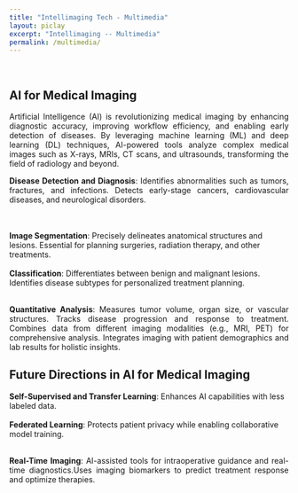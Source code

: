 ```yaml
---
title: "Intellimaging Tech - Multimedia"
layout: piclay
excerpt: "Intellimaging -- Multimedia"
permalink: /multimedia/
---
```


<br/>

<!--# Pictures-->


## AI for Medical Imaging
<p style="text-align: justify;">Artificial Intelligence (AI) is revolutionizing medical imaging by enhancing diagnostic accuracy, improving workflow efficiency, and enabling early detection of diseases. By leveraging machine learning (ML) and deep learning (DL) techniques, AI-powered tools analyze complex medical images such as X-rays, MRIs, CT scans, and ultrasounds, transforming the field of radiology and beyond.</p>

<p style="text-align: justify;"><b>Disease Detection and Diagnosis</b>: Identifies abnormalities such as tumors, fractures, and infections. Detects early-stage cancers, cardiovascular diseases, and neurological disorders.</p>
<br>
<br>
<b>Image Segmentation</b>: Precisely delineates anatomical structures and lesions. Essential for planning surgeries, radiation therapy, and other treatments.
<br>
<br>
<b>Classification</b>: Differentiates between benign and malignant lesions. Identifies disease subtypes for personalized treatment planning.
<br>
<br>
<p style="text-align: justify;"><b>Quantitative Analysis</b>: Measures tumor volume, organ size, or vascular structures. Tracks disease progression and response to treatment. Combines data from different imaging modalities (e.g., MRI, PET) for comprehensive analysis. Integrates imaging with patient demographics and lab results for holistic insights.</p>


## Future Directions in AI for Medical Imaging
<b>Self-Supervised and Transfer Learning</b>: Enhances AI capabilities with less labeled data.
<br>
<br>
<b>Federated Learning</b>: Protects patient privacy while enabling collaborative model training.
<br>
<br>
<p style="text-align: justify;"><b>Real-Time Imaging</b>: AI-assisted tools for intraoperative guidance and real-time diagnostics.Uses imaging biomarkers to predict treatment response and optimize therapies.</p>



<!-- 
<iframe width="640" height="360" src="https://www.tube.com/embed/iaP5uIBYmGE?si=8EGqudj9qd_orU9v" title="YouTube video player" frameborder="0" allow="accelerometer; autoplay; clipboard-write; encrypted-media; gyroscope; picture-in-picture; web-share" referrerpolicy="strict-origin-when-cross-origin" allowfullscreen></iframe>

<iframe width="640" height="360" src="https://www.tube.com/embed/qgSVcsaJqKk?si=pQ9f_6ADemTqi-6H" title="YouTube video player" frameborder="0" allow="accelerometer; autoplay; clipboard-write; encrypted-media; gyroscope; picture-in-picture; web-share" referrerpolicy="strict-origin-when-cross-origin" allowfullscreen></iframe> 
-->

